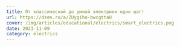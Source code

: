 ```yaml
---
title: От классической до умной электрики один шаг!
url: https://dzen.ru/a/ZUygiho-bwcqttaU
cover: /img/articles/educational/electrics/smart_electrics.png
date: 2023-11-09
category: electrics
---
```


